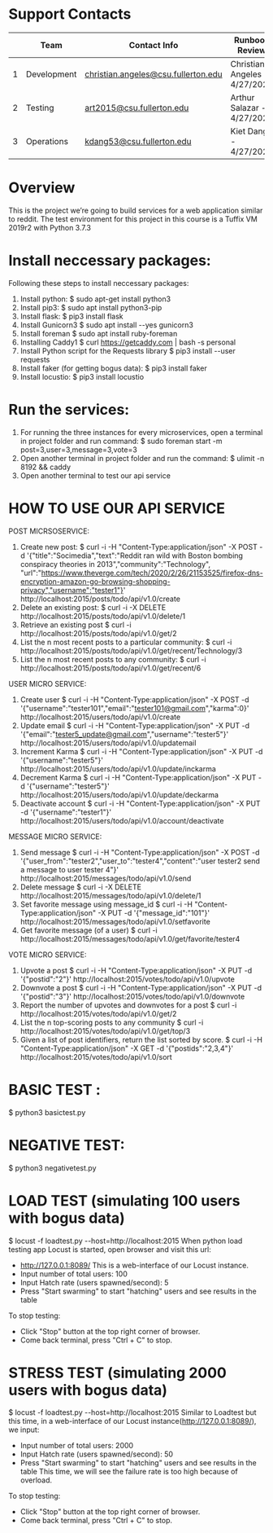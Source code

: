# Support Contacts

|        | Team             | Contact Info          	  	  | Runbook Review        	  |
|--------|------------------|-------------------------------------|-------------------------------|
|   1	 | Development      | christian.angeles@csu.fullerton.edu | Christian Angeles - 4/27/2020 |
|   2	 | Testing	    | art2015@csu.fullerton.edu 	  | Arthur Salazar - 4/27/2020    |
|   3	 | Operations	    | kdang53@csu.fullerton.edu 	  | Kiet Dang - 4/27/2020 	  |


# Overview
This is the project we’re going to build services for a web application similar to reddit.
The test environment for this project in this course is a Tuffix VM 2019r2 with Python 3.7.3

# Install neccessary packages:
Following these steps to install neccessary packages:
1. Install python:
$ sudo apt-get install python3
2. Install pip3:
$ sudo apt install python3-pip
3. Install flask:
$ pip3 install flask
4. Install Gunicorn3
$ sudo apt install --yes gunicorn3
5. Install foreman 
$ sudo apt install ruby-foreman
6. Installing Caddy1
$ curl https://getcaddy.com | bash -s personal
7. Install Python script for the Requests library
$ pip3 install --user requests
8. Install faker (for getting bogus data):
$ pip3 install faker
9. Install locustio:
$ pip3 install locustio


# Run the services:
1. For running the three instances for every microservices, open a terminal in project folder and run command:
$ sudo foreman start -m post=3,user=3,message=3,vote=3
2. Open another terminal in project folder and run the command:
$ ulimit -n 8192 && caddy
3. Open another terminal to test our api service

# HOW TO USE OUR API SERVICE
POST MICRSOSERVICE:
1. Create new post:
$ curl -i -H "Content-Type:application/json" -X POST -d '{"title":"Socimedia","text":"Reddit ran wild with Boston bombing conspiracy theories in 2013","community":"Technology", "url":"https://www.theverge.com/tech/2020/2/26/21153525/firefox-dns-encryption-amazon-go-browsing-shopping-privacy","username":"tester1"}' http://localhost:2015/posts/todo/api/v1.0/create
2. Delete an existing post:
$ curl -i -X DELETE http://localhost:2015/posts/todo/api/v1.0/delete/1
3. Retrieve an existing post
$ curl -i http://localhost:2015/posts/todo/api/v1.0/get/2
4. List the n most recent posts to a particular community:
$ curl -i http://localhost:2015/posts/todo/api/v1.0/get/recent/Technology/3
5. List the n most recent posts to any community:
$ curl -i http://localhost:2015/posts/todo/api/v1.0/get/recent/6

USER MICRO SERVICE:
1. Create user
$ curl -i -H "Content-Type:application/json" -X POST -d '{"username":"tester101","email":"tester101@gmail.com","karma":0}' http://localhost:2015/users/todo/api/v1.0/create
2. Update email
$ curl -i -H "Content-Type:application/json" -X PUT -d '{"email":"tester5_update@gmail.com","username":"tester5"}' http://localhost:2015/users/todo/api/v1.0/updatemail
3. Increment Karma
$ curl -i -H "Content-Type:application/json" -X PUT -d '{"username":"tester5"}' http://localhost:2015/users/todo/api/v1.0/update/inckarma
4. Decrement Karma
$ curl -i -H "Content-Type:application/json" -X PUT -d '{"username":"tester5"}' http://localhost:2015/users/todo/api/v1.0/update/deckarma
5. Deactivate account
$ curl -i -H "Content-Type:application/json" -X PUT -d '{"username":"tester1"}' http://localhost:2015/users/todo/api/v1.0/account/deactivate

MESSAGE MICRO SERVICE:
1. Send message
$ curl -i -H "Content-Type:application/json" -X POST -d '{"user_from":"tester2","user_to":"tester4","content":"user tester2 send a message to user tester 4"}' http://localhost:2015/messages/todo/api/v1.0/send
2. Delete message
$ curl -i -X DELETE http://localhost:2015/messages/todo/api/v1.0/delete/1
3. Set favorite message using message_id
$ curl -i -H "Content-Type:application/json" -X PUT -d '{"message_id":"101"}' http://localhost:2015/messages/todo/api/v1.0/setfavorite
4. Get favorite message (of a user)
$ curl -i http://localhost:2015/messages/todo/api/v1.0/get/favorite/tester4

VOTE MICRO SERVICE:
1. Upvote a post
$ curl -i -H "Content-Type:application/json" -X PUT -d '{"postid":"2"}' http://localhost:2015/votes/todo/api/v1.0/upvote
2. Downvote a post
$ curl -i -H "Content-Type:application/json" -X PUT -d '{"postid":"3"}' http://localhost:2015/votes/todo/api/v1.0/downvote
3. Report the number of upvotes and downvotes for a post
$ curl -i http://localhost:2015/votes/todo/api/v1.0/get/2
4. List the n top-scoring posts to any community
$ curl -i http://localhost:2015/votes/todo/api/v1.0/get/top/3
5. Given a list of post identifiers, return the list sorted by score.
$ curl -i -H "Content-Type:application/json" -X GET -d '{"postids":"2,3,4"}' http://localhost:2015/votes/todo/api/v1.0/sort

# BASIC TEST :
$ python3 basictest.py

# NEGATIVE TEST:
$ python3 negativetest.py

# LOAD TEST (simulating 100 users with bogus data)
$ locust -f loadtest.py --host=http://localhost:2015
When python load testing app Locust is started, open browser and visit this url:
- http://127.0.0.1:8089/
This is a web-interface of our Locust instance. 
- Input number of total users: 100
- Input Hatch rate (users spawned/second): 5
- Press "Start swarming" to start "hatching" users and see results in the table

To stop testing:
- Click "Stop" button at the top right corner of browser.
- Come back terminal, press "Ctrl + C" to stop.

# STRESS TEST (simulating 2000 users with bogus data)
$ locust -f loadtest.py --host=http://localhost:2015
Similar to Loadtest but this time, in a web-interface of our Locust instance(http://127.0.0.1:8089/), we input:
- Input number of total users: 2000
- Input Hatch rate (users spawned/second): 50
- Press "Start swarming" to start "hatching" users and see results in the table
This time, we will see the failure rate is too high because of overload. 

To stop testing:
- Click "Stop" button at the top right corner of browser.
- Come back terminal, press "Ctrl + C" to stop.
